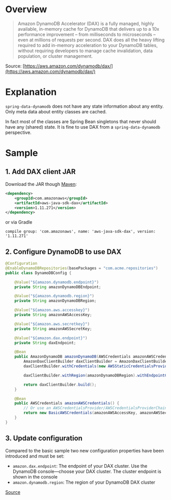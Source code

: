 # Overview
> Amazon DynamoDB Accelerator (DAX) is a fully managed, highly available, in-memory cache for DynamoDB that delivers up to a 10x performance improvement – from milliseconds to microseconds – even at millions of requests per second. DAX does all the heavy lifting required to add in-memory acceleration to your DynamoDB tables, without requiring developers to manage cache invalidation, data population, or cluster management. 

Source: [https://aws.amazon.com/dynamodb/dax/](https://aws.amazon.com/dynamodb/dax/)

# Explanation
`spring-data-dynamodb` does not have any state information about any entity.
Only meta data about entity classes are cached.

In fact most of the classes are Spring Bean singletons that never should have any (shared) state. It is fine to use DAX from a `spring-data-dynamodb` perspective.

# Sample
## 1. Add DAX client JAR
Download the JAR though [Maven](https://mvnrepository.com/artifact/com.amazonaws/aws-java-sdk-dax/):
```xml
<dependency>
    <groupId>com.amazonaws</groupId>
    <artifactId>aws-java-sdk-dax</artifactId>
    <version>1.11.271</version>
</dependency>
```
or via Gradle
```
compile group: 'com.amazonaws', name: 'aws-java-sdk-dax', version: '1.11.271'
```
## 2. Configure DynamoDB to use DAX
```java
@Configuration
@EnableDynamoDBRepositories(basePackages = "com.acme.repositories")
public class DynamoDBConfig {

    @Value("${amazon.dynamodb.endpoint}")
    private String amazonDynamoDBEndpoint;

    @Value("${amazon.dynamodb.region}")
    private String amazonDynamoDBRegion;

    @Value("${amazon.aws.accesskey}")
    private String amazonAWSAccessKey;

    @Value("${amazon.aws.secretkey}")
    private String amazonAWSSecretKey;

    @Value("${amazon.dax.endpoint}")
    private String daxEndpoint;

    @Bean
    public AmazonDynamoDB amazonDynamoDB(AWSCredentials amazonAWSCredentials) {
        AmazonDaxClientBuilder daxClientBuilder = AmazonDaxClientBuilder.standard();
        daxClientBuilder.withCredentials(new AWSStaticCredentialsProvider(amazonAWSCredentials));

        daxClientBuilder.withRegion(amazonDynamoDBRegion).withEndpointConfiguration(daxEndpoint);

        return daxClientBuilder.build();
    }

    @Bean
    public AWSCredentials amazonAWSCredentials() {
        // Or use an AWSCredentialsProvider/AWSCredentialsProviderChain
        return new BasicAWSCredentials(amazonAWSAccessKey, amazonAWSSecretKey);
    }
}
```

## 3. Update configuration
Compared to the basic sample two new configuration properties have been introduced and must be set:

* `amazon.dax.endpoint`: The endpoint of your DAX cluster. Use the DynamoDB console—choose your DAX cluster. The cluster endpoint is shown in the console
* `amazon.dynamodb.region`: The region of your DynamoDB DAX cluster

[Source](https://docs.aws.amazon.com/amazondynamodb/latest/developerguide/DAX.client.run-application-java.html)